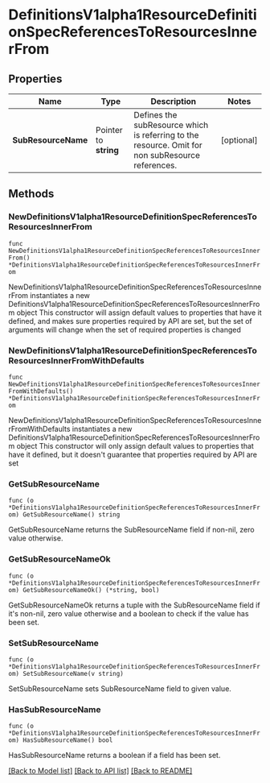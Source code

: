 # DefinitionsV1alpha1ResourceDefinitionSpecReferencesToResourcesInnerFrom

## Properties

Name | Type | Description | Notes
------------ | ------------- | ------------- | -------------
**SubResourceName** | Pointer to **string** | Defines the subResource which is referring to the resource. Omit for non subResource references. | [optional] 

## Methods

### NewDefinitionsV1alpha1ResourceDefinitionSpecReferencesToResourcesInnerFrom

`func NewDefinitionsV1alpha1ResourceDefinitionSpecReferencesToResourcesInnerFrom() *DefinitionsV1alpha1ResourceDefinitionSpecReferencesToResourcesInnerFrom`

NewDefinitionsV1alpha1ResourceDefinitionSpecReferencesToResourcesInnerFrom instantiates a new DefinitionsV1alpha1ResourceDefinitionSpecReferencesToResourcesInnerFrom object
This constructor will assign default values to properties that have it defined,
and makes sure properties required by API are set, but the set of arguments
will change when the set of required properties is changed

### NewDefinitionsV1alpha1ResourceDefinitionSpecReferencesToResourcesInnerFromWithDefaults

`func NewDefinitionsV1alpha1ResourceDefinitionSpecReferencesToResourcesInnerFromWithDefaults() *DefinitionsV1alpha1ResourceDefinitionSpecReferencesToResourcesInnerFrom`

NewDefinitionsV1alpha1ResourceDefinitionSpecReferencesToResourcesInnerFromWithDefaults instantiates a new DefinitionsV1alpha1ResourceDefinitionSpecReferencesToResourcesInnerFrom object
This constructor will only assign default values to properties that have it defined,
but it doesn't guarantee that properties required by API are set

### GetSubResourceName

`func (o *DefinitionsV1alpha1ResourceDefinitionSpecReferencesToResourcesInnerFrom) GetSubResourceName() string`

GetSubResourceName returns the SubResourceName field if non-nil, zero value otherwise.

### GetSubResourceNameOk

`func (o *DefinitionsV1alpha1ResourceDefinitionSpecReferencesToResourcesInnerFrom) GetSubResourceNameOk() (*string, bool)`

GetSubResourceNameOk returns a tuple with the SubResourceName field if it's non-nil, zero value otherwise
and a boolean to check if the value has been set.

### SetSubResourceName

`func (o *DefinitionsV1alpha1ResourceDefinitionSpecReferencesToResourcesInnerFrom) SetSubResourceName(v string)`

SetSubResourceName sets SubResourceName field to given value.

### HasSubResourceName

`func (o *DefinitionsV1alpha1ResourceDefinitionSpecReferencesToResourcesInnerFrom) HasSubResourceName() bool`

HasSubResourceName returns a boolean if a field has been set.


[[Back to Model list]](../README.md#documentation-for-models) [[Back to API list]](../README.md#documentation-for-api-endpoints) [[Back to README]](../README.md)


